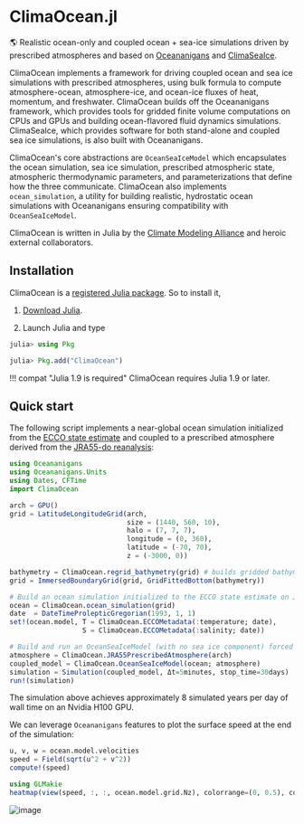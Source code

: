 # ClimaOcean.jl

🌎 Realistic ocean-only and coupled ocean + sea-ice simulations driven by prescribed atmospheres and based on [Oceananigans](https://github.com/CliMA/Oceananigans.jl) and [ClimaSeaIce](https://github.com/CliMA/ClimaSeaIce.jl).

ClimaOcean implements a framework for driving coupled ocean and sea ice simulations with prescribed atmospheres, using bulk formula to compute atmosphere-ocean, atmosphere-ice, and ocean-ice fluxes of heat, momentum, and freshwater. ClimaOcean builds off the Oceananigans framework, which provides tools for gridded finite volume computations on CPUs and GPUs and building ocean-flavored fluid dynamics simulations. ClimaSeaIce, which provides software for both stand-alone and coupled sea ice simulations, is also built with Oceananigans.

ClimaOcean's core abstractions are `OceanSeaIceModel` which encapsulates the ocean simulation, sea ice simulation, prescribed atmospheric state, atmospheric thermodynamic parameters, and parameterizations that define how the three communicate. ClimaOcean also implements `ocean_simulation`, a utility for building realistic, hydrostatic ocean simulations with Oceananigans ensuring compatibility with `OceanSeaIceModel`.

ClimaOcean is written in Julia by the [Climate Modeling Alliance](https://clima.caltech.edu)
and heroic external collaborators.

## Installation

ClimaOcean is a [registered Julia package](https://julialang.org/packages/). So to install it,

1. [Download Julia](https://julialang.org/downloads/).

2. Launch Julia and type

```julia
julia> using Pkg

julia> Pkg.add("ClimaOcean")
```

!!! compat "Julia 1.9 is required"
    ClimaOcean requires Julia 1.9 or later.
    
## Quick start

The following script implements a near-global ocean simulation initialized from the [ECCO state estimate](https://gmd.copernicus.org/articles/8/3071/2015/) and coupled to a prescribed atmosphere derived from the [JRA55-do reanalysis](https://www.sciencedirect.com/science/article/pii/S146350031830235X):

```julia
using Oceananigans
using Oceananigans.Units
using Dates, CFTime
import ClimaOcean

arch = GPU()
grid = LatitudeLongitudeGrid(arch,
                             size = (1440, 560, 10),
                             halo = (7, 7, 7),
                             longitude = (0, 360),
                             latitude = (-70, 70),
                             z = (-3000, 0))

bathymetry = ClimaOcean.regrid_bathymetry(grid) # builds gridded bathymetry based on ETOPO1
grid = ImmersedBoundaryGrid(grid, GridFittedBottom(bathymetry))

# Build an ocean simulation initialized to the ECCO state estimate on Jan 1, 1993
ocean = ClimaOcean.ocean_simulation(grid)
date  = DateTimeProlepticGregorian(1993, 1, 1)
set!(ocean.model, T = ClimaOcean.ECCOMetadata(:temperature; date),
                  S = ClimaOcean.ECCOMetadata(:salinity; date))

# Build and run an OceanSeaIceModel (with no sea ice component) forced by JRA55 reanalysis
atmosphere = ClimaOcean.JRA55PrescribedAtmosphere(arch)
coupled_model = ClimaOcean.OceanSeaIceModel(ocean; atmosphere)
simulation = Simulation(coupled_model, Δt=5minutes, stop_time=30days)
run!(simulation)
```

The simulation above achieves approximately 8 simulated years per day of wall time on an Nvidia H100 GPU.

We can leverage `Oceananigans` features to plot the surface speed at the end of the simulation:

```julia
u, v, w = ocean.model.velocities
speed = Field(sqrt(u^2 + v^2))
compute!(speed)

using GLMakie
heatmap(view(speed, :, :, ocean.model.grid.Nz), colorrange=(0, 0.5), colormap=:magma, nan_color=:lightgray)
```

![image](https://github.com/user-attachments/assets/4c484b93-38fe-4840-bf7d-63a3a59d29e1)
